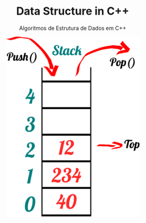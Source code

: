 <h1 align="center">Data Structure in C++</h1>
<p align="center">Algoritmos de Estrutura de Dados em C++</p>

<p align="center">
  <img src="https://github.com/WalderlanSena/dataStructureInC/blob/master/imagens/stack.png" width=350>
</p>
